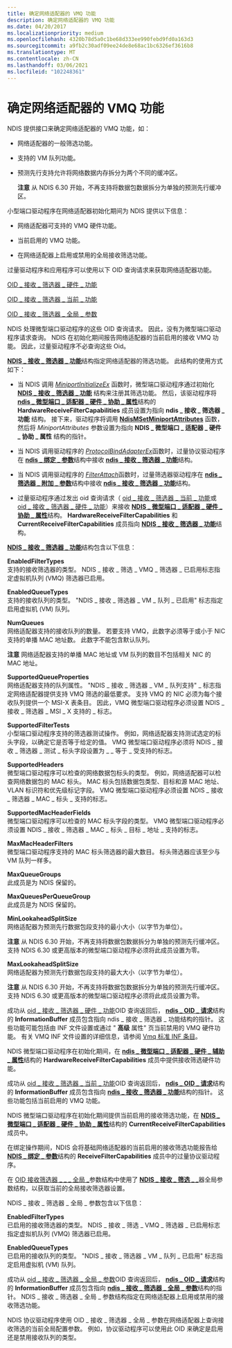 ```yaml
---
title: 确定网络适配器的 VMQ 功能
description: 确定网络适配器的 VMQ 功能
ms.date: 04/20/2017
ms.localizationpriority: medium
ms.openlocfilehash: 4320b78d5a0c1be68d333ee990febd9fd0a163d3
ms.sourcegitcommit: a9fb2c30adf09ee24de8e68ac1bc6326ef3616b8
ms.translationtype: MT
ms.contentlocale: zh-CN
ms.lasthandoff: 03/06/2021
ms.locfileid: "102248361"
---
```

# <a name="determining-the-vmq-capabilities-of-a-network-adapter"></a>确定网络适配器的 VMQ 功能





NDIS 提供接口来确定网络适配器的 VMQ 功能，如：

-   网络适配器的一般筛选功能。

-   支持的 VM 队列功能。

-   预测先行支持允许将网络数据内存拆分为两个不同的缓冲区。

    **注意**  从 NDIS 6.30 开始，不再支持将数据包数据拆分为单独的预测先行缓冲区。

     

小型端口驱动程序在网络适配器初始化期间为 NDIS 提供以下信息：

-   网络适配器可支持的 VMQ 硬件功能。

-   当前启用的 VMQ 功能。

-   在网络适配器上启用或禁用的全局接收筛选功能。

过量驱动程序和应用程序可以使用以下 OID 查询请求来获取网络适配器功能。

[OID \_ 接收 \_ 筛选器 \_ 硬件 \_ 功能](./oid-receive-filter-hardware-capabilities.md)

[OID \_ 接收 \_ 筛选器 \_ 当前 \_ 功能](./oid-receive-filter-current-capabilities.md)

[OID \_ 接收 \_ 筛选器 \_ 全局 \_ 参数](./oid-receive-filter-global-parameters.md)

NDIS 处理微型端口驱动程序的这些 OID 查询请求。 因此，没有为微型端口驱动程序请求查询。 NDIS 在初始化期间报告网络适配器的当前启用的接收 VMQ 功能。 因此，过量驱动程序不必查询这些 Oid。

[**NDIS \_ 接收 \_ 筛选器 \_ 功能**](/windows-hardware/drivers/ddi/ntddndis/ns-ntddndis-_ndis_receive_filter_capabilities)结构指定网络适配器的筛选功能。 此结构的使用方式如下：

-   当 NDIS 调用 [*MiniportInitializeEx*](/windows-hardware/drivers/ddi/ndis/nc-ndis-miniport_initialize) 函数时，微型端口驱动程序通过初始化 [**NDIS \_ 接收 \_ 筛选器 \_ 功能**](/windows-hardware/drivers/ddi/ntddndis/ns-ntddndis-_ndis_receive_filter_capabilities) 结构来注册其筛选功能。 然后，该驱动程序将 [**ndis \_ 微型端口 \_ 适配器 \_ 硬件 \_ 协助 \_ 属性**](/windows-hardware/drivers/ddi/ndis/ns-ndis-_ndis_miniport_adapter_hardware_assist_attributes)结构的 **HardwareReceiveFilterCapabilities** 成员设置为指向 **ndis \_ 接收 \_ 筛选器 \_ 功能** 结构。 接下来，驱动程序将调用 [**NdisMSetMiniportAttributes**](/windows-hardware/drivers/ddi/ndis/nf-ndis-ndismsetminiportattributes) 函数，然后将 *MiniportAttributes* 参数设置为指向 **NDIS \_ 微型端口 \_ 适配器 \_ 硬件 \_ 协助 \_ 属性** 结构的指针。

-   当 NDIS 调用驱动程序的 [*ProtocolBindAdapterEx*](/windows-hardware/drivers/ddi/ndis/nc-ndis-protocol_bind_adapter_ex)函数时，过量协议驱动程序在 [**ndis \_ 绑定 \_ 参数**](/windows-hardware/drivers/ddi/ndis/ns-ndis-_ndis_bind_parameters)结构中接收 [**ndis \_ 接收 \_ 筛选器 \_ 功能**](/windows-hardware/drivers/ddi/ntddndis/ns-ntddndis-_ndis_receive_filter_capabilities)结构。

-   当 NDIS 调用驱动程序的 [*FilterAttach*](/windows-hardware/drivers/ddi/ndis/nc-ndis-filter_attach)函数时，过量筛选器驱动程序在 [**ndis \_ 筛选器 \_ 附加 \_ 参数**](/windows-hardware/drivers/ddi/ndis/ns-ndis-_ndis_filter_attach_parameters)结构中接收 [**ndis \_ 接收 \_ 筛选器 \_ 功能**](/windows-hardware/drivers/ddi/ntddndis/ns-ntddndis-_ndis_receive_filter_capabilities)结构。

-   过量驱动程序通过发出 oid 查询请求（ [oid \_ 接收 \_ 筛选器 \_ 当前 \_ 功能](./oid-receive-filter-current-capabilities.md)或 [oid \_ 接收 \_ 筛选器 \_ 硬件 \_ 功能](./oid-receive-filter-hardware-capabilities.md)）来接收 [**NDIS \_ 微型端口 \_ 适配器 \_ 硬件 \_ 协助 \_ 属性**](/windows-hardware/drivers/ddi/ndis/ns-ndis-_ndis_miniport_adapter_hardware_assist_attributes)结构。 **HardwareReceiveFilterCapabilities** 和 **CurrentReceiveFilterCapabilities** 成员指向 [**NDIS \_ 接收 \_ 筛选器 \_ 功能**](/windows-hardware/drivers/ddi/ntddndis/ns-ntddndis-_ndis_receive_filter_capabilities)结构。

[**NDIS \_ 接收 \_ 筛选器 \_ 功能**](/windows-hardware/drivers/ddi/ntddndis/ns-ntddndis-_ndis_receive_filter_capabilities)结构包含以下信息：

<a href="" id="enabledfiltertypes"></a>**EnabledFilterTypes**  
支持的接收筛选器的类型。 NDIS \_ 接收 \_ 筛选 \_ VMQ \_ 筛选器 \_ 已启用标志指定虚拟机队列 (VMQ) 筛选器已启用。

<a href="" id="enabledqueuetypes"></a>**EnabledQueueTypes**  
支持的接收队列的类型。 "NDIS \_ 接收 \_ 筛选器 \_ VM \_ 队列 \_ 已启用" 标志指定启用虚拟机 (VM) 队列。

<a href="" id="numqueues"></a>**NumQueues**  
网络适配器支持的接收队列的数量。 若要支持 VMQ，此数字必须等于或小于 NIC 支持的单播 MAC 地址数。 此数字不能包含默认队列。

**注意**  网络适配器支持的单播 MAC 地址或 VM 队列的数目不包括相关 NIC 的 MAC 地址。

 

<a href="" id="supportedqueueproperties"></a>**SupportedQueueProperties**  
网络适配器支持的队列属性。 "NDIS \_ 接收 \_ 筛选器 \_ VM \_ 队列支持" \_ 标志指定网络适配器提供支持 VMQ 筛选的最低要求。 支持 VMQ 的 NIC 必须为每个接收队列提供一个 MSI-X 表条目。 因此，VMQ 微型端口驱动程序必须设置 NDIS \_ 接收 \_ 筛选器 \_ MSI \_ X 支持的 \_ 标志。

<a href="" id="supportedfiltertests"></a>**SupportedFilterTests**  
小型端口驱动程序支持的筛选器测试操作。 例如，网络适配器支持测试选定的标头字段，以确定它是否等于给定的值。 VMQ 微型端口驱动程序必须将 NDIS \_ 接收 \_ 筛选器 \_ 测试 \_ 标头字段设置为 \_ \_ 等于 \_ 受支持的标志。

<a href="" id="supportedheaders"></a>**SupportedHeaders**  
微型端口驱动程序可以检查的网络数据包标头的类型。 例如，网络适配器可以检查网络数据包的 MAC 标头。 MAC 标头包括数据包类型、目标和源 MAC 地址、VLAN 标识符和优先级标记字段。 VMQ 微型端口驱动程序必须设置 NDIS \_ 接收 \_ 筛选器 \_ MAC \_ 标头 \_ 支持的标志。

<a href="" id="supportedmacheaderfields"></a>**SupportedMacHeaderFields**  
微型端口驱动程序可以检查的 MAC 标头字段的类型。 VMQ 微型端口驱动程序必须设置 NDIS \_ 接收 \_ 筛选器 \_ MAC \_ 标头 \_ 目标 \_ 地址 \_ 支持的标志。

<a href="" id="maxmacheaderfilters"></a>**MaxMacHeaderFilters**  
微型端口驱动程序支持的 MAC 标头筛选器的最大数目。 标头筛选器应该至少与 VM 队列一样多。

<a href="" id="maxqueuegroups"></a>**MaxQueueGroups**  
此成员是为 NDIS 保留的。

<a href="" id="maxqueuesperqueuegroup"></a>**MaxQueuesPerQueueGroup**  
此成员是为 NDIS 保留的。

<a href="" id="minlookaheadsplitsize"></a>**MinLookaheadSplitSize**  
网络适配器为预测先行数据包段支持的最小大小（以字节为单位）。

**注意**  从 NDIS 6.30 开始，不再支持将数据包数据拆分为单独的预测先行缓冲区。 支持 NDIS 6.30 或更高版本的微型端口驱动程序必须将此成员设置为零。

 

<a href="" id="maxlookaheadsplitsize"></a>**MaxLookaheadSplitSize**  
网络适配器为预测先行数据包段支持的最大大小（以字节为单位）。

**注意**  从 NDIS 6.30 开始，不再支持将数据包数据拆分为单独的预测先行缓冲区。 支持 NDIS 6.30 或更高版本的微型端口驱动程序必须将此成员设置为零。

 

成功从 [oid \_ 接收 \_ 筛选器 \_ 硬件 \_ 功能](./oid-receive-filter-hardware-capabilities.md)OID 查询返回后， [**ndis \_ OID \_ 请求**](/windows-hardware/drivers/ddi/oidrequest/ns-oidrequest-ndis_oid_request)结构的 **InformationBuffer** 成员包含指向 ndis \_ 接收 \_ 筛选器 \_ 功能结构的指针。 这些功能可能包括由 INF 文件设置或通过 " **高级** 属性" 页当前禁用的 VMQ 硬件功能。 有关 VMQ INF 文件设置的详细信息，请参阅 [Vmq 标准 INF 条目](./standardized-inf-keywords-for-vmq.md)。

NDIS 微型端口驱动程序在初始化期间，在 [**ndis \_ 微型端口 \_ 适配器 \_ 硬件 \_ 辅助 \_ 属性**](/windows-hardware/drivers/ddi/ndis/ns-ndis-_ndis_miniport_adapter_hardware_assist_attributes)结构的 **HardwareReceiveFilterCapabilities** 成员中提供接收筛选硬件功能。

成功从 [oid \_ 接收 \_ 筛选器 \_ 当前 \_ 功能](./oid-receive-filter-current-capabilities.md)OID 查询返回后， [**ndis \_ OID \_ 请求**](/windows-hardware/drivers/ddi/oidrequest/ns-oidrequest-ndis_oid_request)结构的 **InformationBuffer** 成员包含指向 [**ndis \_ 接收 \_ 筛选器 \_ 功能**](/windows-hardware/drivers/ddi/ntddndis/ns-ntddndis-_ndis_receive_filter_capabilities)结构的指针。 这些功能包括当前启用的 VMQ 功能。

NDIS 微型端口驱动程序在初始化期间提供当前启用的接收筛选功能，在 [**NDIS \_ 微型端口 \_ 适配器 \_ 硬件 \_ 协助 \_ 属性**](/windows-hardware/drivers/ddi/ndis/ns-ndis-_ndis_miniport_adapter_hardware_assist_attributes)结构的 **CurrentReceiveFilterCapabilities** 成员中。

在绑定操作期间，NDIS 会将基础网络适配器的当前启用的接收筛选功能报告给 [**NDIS \_ 绑定 \_ 参数**](/windows-hardware/drivers/ddi/ndis/ns-ndis-_ndis_bind_parameters)结构的 **ReceiveFilterCapabilities** 成员中的过量协议驱动程序。

在 [OID 接收筛选器 \_ \_ \_ 全局 \_](./oid-receive-filter-global-parameters.md)参数结构中使用了 [**NDIS \_ 接收 \_ 筛选 \_ \_**](/windows-hardware/drivers/ddi/ntddndis/ns-ntddndis-_ndis_receive_filter_global_parameters)器全局参数结构，以获取当前的全局接收筛选器设置。

NDIS \_ 接收 \_ 筛选器 \_ 全局 \_ 参数包含以下信息：

<a href="" id="enabledfiltertypes"></a>**EnabledFilterTypes**  
已启用的接收筛选器的类型。 NDIS \_ 接收 \_ 筛选 \_ VMQ \_ 筛选器 \_ 已启用标志指定虚拟机队列 (VMQ) 筛选器已启用。

<a href="" id="enabledqueuetypes"></a>**EnabledQueueTypes**  
已启用的接收队列的类型。 "NDIS \_ 接收 \_ 筛选器 \_ VM \_ 队列 \_ 已启用" 标志指定启用虚拟机 (VM) 队列。

成功从 [oid \_ 接收 \_ 筛选器 \_ 全局 \_ 参数](./oid-receive-filter-global-parameters.md)OID 查询返回后， [**ndis \_ OID \_ 请求**](/windows-hardware/drivers/ddi/oidrequest/ns-oidrequest-ndis_oid_request)结构的 **InformationBuffer** 成员包含指向 [**ndis \_ 接收 \_ 筛选器 \_ 全局 \_ 参数**](/windows-hardware/drivers/ddi/ntddndis/ns-ntddndis-_ndis_receive_filter_global_parameters)结构的指针。 NDIS \_ 接收 \_ 筛选器 \_ 全局 \_ 参数结构指定在网络适配器上启用或禁用的接收筛选功能。

NDIS 协议驱动程序使用 OID \_ 接收 \_ 筛选器 \_ 全局 \_ 参数在网络适配器上查询接收筛选的当前全局配置参数。 例如，协议驱动程序可以使用此 OID 来确定是启用还是禁用接收队列的类型。

 

